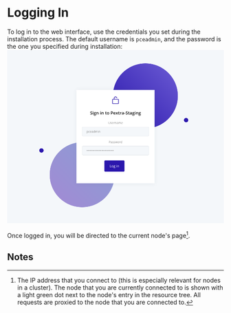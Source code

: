 # Logging In
To log in to the web interface, use the credentials you set during the installation process. The default username is `pceadmin`, and the password is the one you specified during installation:
![Login Page](./images/00-login.png)

Once logged in, you will be directed to the current node's page[^1].

## Notes

[^1]: The IP address that you connect to (this is especially relevant for nodes in a cluster). The node that you are currently connected to is shown with a light green dot next to the node's entry in the resource tree. All requests are proxied to the node that you are connected to.